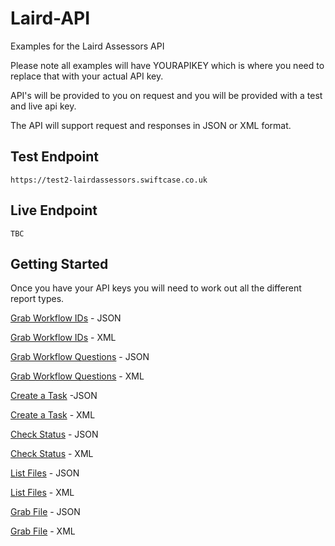 # Laird-API
Examples for the Laird Assessors API


Please note all examples will have YOURAPIKEY which is where you need to replace that with your actual API key.

API's will be provided to you on request and you will be provided with a test and live api key.

The API will support request and responses in JSON or XML format.


Test Endpoint
----

```
https://test2-lairdassessors.swiftcase.co.uk
```

Live Endpoint
----

```
TBC
```


Getting Started
-------

Once you have your API keys you will need to work out all the different report types.

[Grab Workflow IDs](https://github.com/Laird-Expert/Laird-API/blob/master/workflows/workflow_types_json.md) - JSON

[Grab Workflow IDs](https://github.com/Laird-Expert/Laird-API/blob/master/workflows/workflow_types_xml.md) - XML

[Grab Workflow Questions](https://github.com/Laird-Expert/Laird-API/blob/master/workflows/workflow_questions_json.md) - JSON

[Grab Workflow Questions](https://github.com/Laird-Expert/Laird-API/blob/master/workflows/workflow_questions_xml.md) - XML

[Create a Task](https://github.com/Laird-Expert/Laird-API/blob/master/task/task_json.md) -JSON

[Create a Task](https://github.com/Laird-Expert/Laird-API/blob/master/task/task_xml.md) - XML

[Check Status](https://github.com/Laird-Expert/Laird-API/blob/master/task/status_json.md) - JSON

[Check Status](https://github.com/Laird-Expert/Laird-API/blob/master/task/status_xml.md) - XML

[List Files](https://github.com/Laird-Expert/Laird-API/blob/master/file/get_files_json.md) - JSON

[List Files](https://github.com/Laird-Expert/Laird-API/blob/master/file/get_files_xml.md) - XML

[Grab File](https://github.com/Laird-Expert/Laird-API/blob/master/file/get_file_json.md) - JSON

[Grab File](https://github.com/Laird-Expert/Laird-API/blob/master/file/get_file_xml.md) - XML


